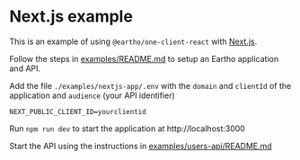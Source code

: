 # Next.js example

This is an example of using `@eartho/one-client-react` with [Next.js](https://nextjs.org/).

Follow the steps in [examples/README.md](../README.md) to setup an Eartho application and API.

Add the file `./examples/nextjs-app/.env` with the `domain` and `clientId` of the application and `audience` (your API identifier)

```dotenv
NEXT_PUBLIC_CLIENT_ID=yourclientid
```

Run `npm run dev` to start the application at http://localhost:3000

Start the API using the instructions in [examples/users-api/README.md](../users-api/README.md)
